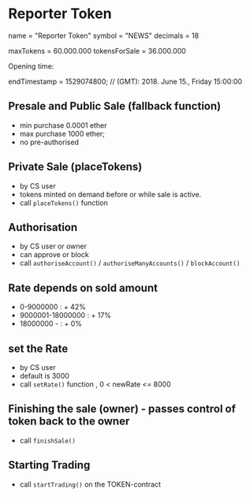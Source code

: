 # Reporter Token

 name = "Reporter Token"
 symbol = "NEWS"
 decimals = 18

maxTokens = 60.000.000 
tokensForSale = 36.000.000


Opening time:
 
   endTimestamp = 1529074800;   // (GMT): 2018. June 15., Friday 15:00:00

## Presale and Public Sale (fallback function)

* min purchase 0.0001 ether
* max purchase 1000  ether;
* no pre-authorised 

## Private Sale (placeTokens)

* by CS user
* tokens minted on demand before or while sale is active.
* call `placeTokens()` function

## Authorisation

* by CS user or owner
* can approve or block
* call `authoriseAccount()` / `authoriseManyAccounts()` / `blockAccount()`


##  Rate depends on sold amount

* 0-9000000 :  + 42%
* 9000001-18000000 : + 17%
* 18000000 - : + 0%
 
##  set the Rate 
* by CS user
* default is 3000
* call `setRate()` function , 0 < newRate <= 8000


## Finishing the sale (owner) - passes control of token back to the owner

* call `finishSale()` 

## Starting Trading

* call `startTrading()` on the TOKEN-contract




